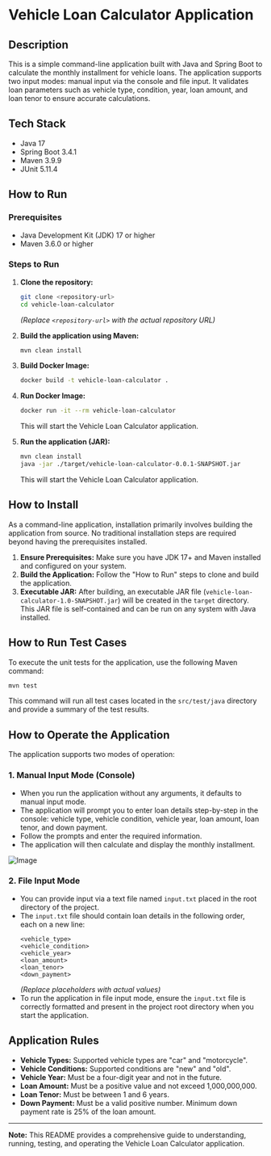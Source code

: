 # Vehicle Loan Calculator Application

## Description
This is a simple command-line application built with Java and Spring Boot to calculate the monthly installment for vehicle loans. The application supports two input modes: manual input via the console and file input. It validates loan parameters such as vehicle type, condition, year, loan amount, and loan tenor to ensure accurate calculations.

## Tech Stack
- Java 17
- Spring Boot 3.4.1
- Maven 3.9.9
- JUnit 5.11.4

## How to Run

### Prerequisites
- Java Development Kit (JDK) 17 or higher
- Maven 3.6.0 or higher

### Steps to Run
1. **Clone the repository:**
   ```bash
   git clone <repository-url>
   cd vehicle-loan-calculator
   ```
   *(Replace `<repository-url>` with the actual repository URL)*

2. **Build the application using Maven:**
   ```bash
   mvn clean install
   ```

3. **Build Docker Image:**
   ```bash
   docker build -t vehicle-loan-calculator .
   ```

4. **Run Docker Image:**
   ```bash
   docker run -it --rm vehicle-loan-calculator
   ```

   This will start the Vehicle Loan Calculator application.

5. **Run the application (JAR):**
   ```bash
   mvn clean install
   java -jar ./target/vehicle-loan-calculator-0.0.1-SNAPSHOT.jar
   ```

   This will start the Vehicle Loan Calculator application.


## How to Install

As a command-line application, installation primarily involves building the application from source. No traditional installation steps are required beyond having the prerequisites installed.

1. **Ensure Prerequisites:** Make sure you have JDK 17+ and Maven installed and configured on your system.
2. **Build the Application:** Follow the "How to Run" steps to clone and build the application.
3. **Executable JAR:** After building, an executable JAR file (`vehicle-loan-calculator-1.0-SNAPSHOT.jar`) will be created in the `target` directory. This JAR file is self-contained and can be run on any system with Java installed.

## How to Run Test Cases

To execute the unit tests for the application, use the following Maven command:

```bash
mvn test
```

This command will run all test cases located in the `src/test/java` directory and provide a summary of the test results.

## How to Operate the Application

The application supports two modes of operation:

### 1. Manual Input Mode (Console)
- When you run the application without any arguments, it defaults to manual input mode.
- The application will prompt you to enter loan details step-by-step in the console: vehicle type, vehicle condition, vehicle year, loan amount, loan tenor, and down payment.
- Follow the prompts and enter the required information.
- The application will then calculate and display the monthly installment.

![Image](https://github.com/user-attachments/assets/e088ae03-0ee7-46a5-a70e-e01c200f841b)

### 2. File Input Mode
- You can provide input via a text file named `input.txt` placed in the root directory of the project.
- The `input.txt` file should contain loan details in the following order, each on a new line:
    ```
    <vehicle_type>
    <vehicle_condition>
    <vehicle_year>
    <loan_amount>
    <loan_tenor>
    <down_payment>
    ```
    *(Replace placeholders with actual values)*
- To run the application in file input mode, ensure the `input.txt` file is correctly formatted and present in the project root directory when you start the application.

## Application Rules

- **Vehicle Types:** Supported vehicle types are "car" and "motorcycle".
- **Vehicle Conditions:** Supported conditions are "new" and "old".
- **Vehicle Year:** Must be a four-digit year and not in the future.
- **Loan Amount:** Must be a positive value and not exceed 1,000,000,000.
- **Loan Tenor:** Must be between 1 and 6 years.
- **Down Payment:** Must be a valid positive number. Minimum down payment rate is 25% of the loan amount.

---
**Note:** This README provides a comprehensive guide to understanding, running, testing, and operating the Vehicle Loan Calculator application.
